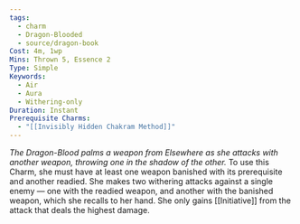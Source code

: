 ```yaml
---
tags:
  - charm
  - Dragon-Blooded
  - source/dragon-book
Cost: 4m, 1wp
Mins: Thrown 5, Essence 2
Type: Simple
Keywords:
  - Air
  - Aura
  - Withering-only
Duration: Instant
Prerequisite Charms:
  - "[[Invisibly Hidden Chakram Method]]"
---
```

*The Dragon-Blood palms a weapon from Elsewhere as she attacks with another weapon, throwing one in the shadow of the other.*
To use this Charm, she must have at least one weapon banished with its prerequisite and another readied. She makes two withering attacks against a single enemy — one with the readied weapon, and another with the banished weapon, which she recalls to her hand. She only gains [[Initiative]] from the attack that deals the highest damage.